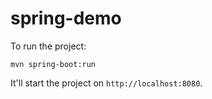 # spring-demo
To run the project:
```
mvn spring-boot:run
```
It'll start the project on `http://localhost:8080`.
